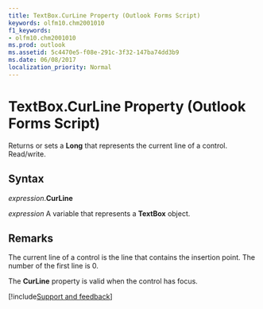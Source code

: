 ```yaml
---
title: TextBox.CurLine Property (Outlook Forms Script)
keywords: olfm10.chm2001010
f1_keywords:
- olfm10.chm2001010
ms.prod: outlook
ms.assetid: 5c4470e5-f08e-291c-3f32-147ba74dd3b9
ms.date: 06/08/2017
localization_priority: Normal
---
```



# TextBox.CurLine Property (Outlook Forms Script)

Returns or sets a **Long** that represents the current line of a control. Read/write.


## Syntax

_expression_.**CurLine**

_expression_ A variable that represents a **TextBox** object.


## Remarks

The current line of a control is the line that contains the insertion point. The number of the first line is 0.

The **CurLine** property is valid when the control has focus.

[!include[Support and feedback](~/includes/feedback-boilerplate.md)]